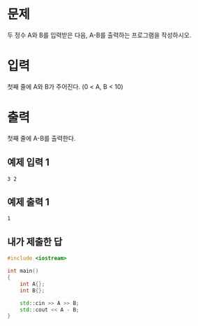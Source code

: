 문제
=====
두 정수 A와 B를 입력받은 다음, A-B를 출력하는 프로그램을 작성하시오.

입력
=====
첫째 줄에 A와 B가 주어진다. (0 < A, B < 10)

출력
=======
첫째 줄에 A-B를 출력한다.

예제 입력 1
----

```
3 2
```

예제 출력 1
----

```
1
```

내가 제출한 답
-------------

```cpp
#include <iostream>

int main()
{
	int A{};
	int B{};

	std::cin >> A >> B;
	std::cout << A - B;
}
```
